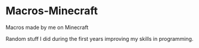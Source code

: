 # Macros-Minecraft
Macros made by me on Minecraft

Random stuff I did during the first years improving my skills in programming.